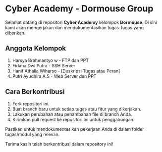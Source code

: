 # Cyber Academy - Dormouse Group

Selamat datang di repositori **Cyber Academy** kelompok **Dormouse**.  Di sini kami akan mengerjakan dan mendokumentasikan tugas-tugas yang diberikan.

## Anggota Kelompok
1. Harsya Brahmantyo w - FTP dan PPT
2. Firlana Dwi Putra - SSH Server
3. Hanif Athalla Wiharso - [Deskripsi Tugas atau Peran]
4. Putri Ayudhira A.S - Web Server dan PPT

## Cara Berkontribusi
1. Fork repositori ini.
2. Buat branch baru untuk setiap tugas atau fitur yang dikerjakan.
3. Lakukan perubahan atau penambahan file di branch Anda.
4. Kirimkan pull request ke repositori ini untuk penggabungan.

Pastikan untuk mendokumentasikan pekerjaan Anda di dalam folder tugas/modul yang relevan.

Terima kasih telah berkontribusi dalam repository ini!
